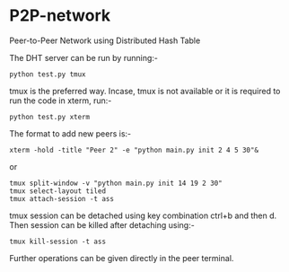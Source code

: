# P2P-network
Peer-to-Peer Network using Distributed Hash Table


The DHT server can be run by running:-
```
python test.py tmux
```

tmux is the preferred way.
Incase, tmux is not available or it is required to run the code in xterm, run:-
```
python test.py xterm
```
The format to add new peers is:-
```
xterm -hold -title "Peer 2" -e "python main.py init 2 4 5 30"&
```
or
```
tmux split-window -v "python main.py init 14 19 2 30"
tmux select-layout tiled
tmux attach-session -t ass
```

tmux session can be detached using key combination ctrl+b and then d. Then session can be killed after detaching using:-
```
tmux kill-session -t ass
```

Further operations can be given directly in the peer terminal.
